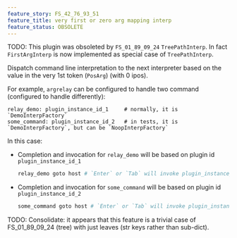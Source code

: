```yaml
---
feature_story: FS_42_76_93_51
feature_title: very first or zero arg mapping interp
feature_status: OBSOLETE
---
```


TODO: This plugin was obsoleted by `FS_01_89_09_24` `TreePathInterp`.
      In fact `FirstArgInterp` is now implemented as special case of `TreePathInterp`.

Dispatch command line interpretation to the next interpreter
based on the value in the very 1st token (`PosArg`) (with 0 ipos).

For example, `argrelay` can be configured to handle two command (configured to handle differently):

```
relay_demo: plugin_instance_id_1     # normally, it is `DemoInterpFactory`
some_command: plugin_instance_id_2   # in tests, it is `DemoInterpFactory`, but can be `NoopInterpFactory`
```

In this case:

*   Completion and invocation for `relay_demo` will be based on plugin id `plugin_instance_id_1`

    ```sh
    relay_demo goto host # `Enter` or `Tab` will invoke plugin_instance_id_1
    ```

*   Completion and invocation for `some_command` will be based on plugin id `plugin_instance_id_2`

    ```sh
    some_command goto host # `Enter` or `Tab` will invoke plugin_instance_id_2
    ```

TODO: Consolidate: it appears that this feature is a trivial case of FS_01_89_09_24 (tree)
      with just leaves (str keys rather than sub-dict).

